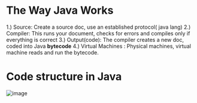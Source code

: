 # The Way Java Works

1.) Source: Create a source doc, use an established protocol( java lang)
2.) Compiler: This runs your document, checks for errors and compiles only if everything is correct
3.) Output(code): The compiler creates a new doc, coded into Java **bytecode**
4.) Virtual Machines : Physical machines, virtual machine reads and run the bytecode.

# Code structure in Java

![image](https://github.com/user-attachments/assets/244533df-2d36-4bee-9a31-f4827cd0cd9d)


